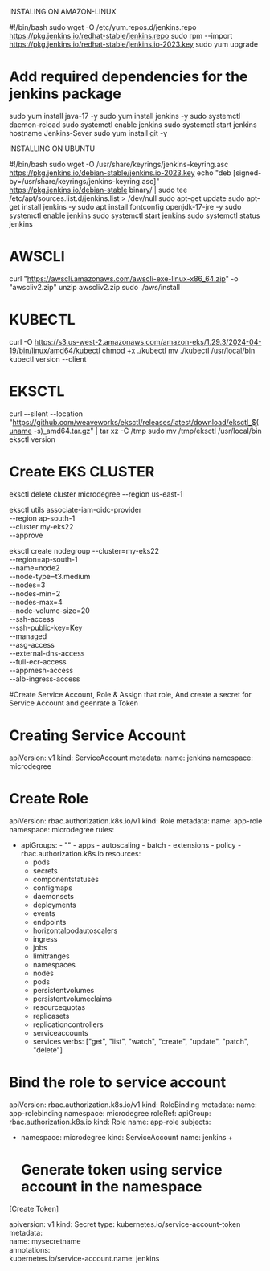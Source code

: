  INSTALING ON AMAZON-LINUX

#!/bin/bash
sudo wget -O /etc/yum.repos.d/jenkins.repo \
    https://pkg.jenkins.io/redhat-stable/jenkins.repo
sudo rpm --import https://pkg.jenkins.io/redhat-stable/jenkins.io-2023.key
sudo yum upgrade
# Add required dependencies for the jenkins package
sudo yum install java-17 -y
sudo yum install jenkins -y
sudo systemctl daemon-reload
sudo systemctl enable jenkins
sudo systemctl start jenkins
hostname Jenkins-Sever
sudo yum install git -y 



INSTALLING ON UBUNTU

#!/bin/bash
sudo wget -O /usr/share/keyrings/jenkins-keyring.asc \
  https://pkg.jenkins.io/debian-stable/jenkins.io-2023.key
echo "deb [signed-by=/usr/share/keyrings/jenkins-keyring.asc]" \
  https://pkg.jenkins.io/debian-stable binary/ | sudo tee \
  /etc/apt/sources.list.d/jenkins.list > /dev/null
sudo apt-get update
sudo apt-get install jenkins -y
sudo apt install fontconfig openjdk-17-jre -y
sudo systemctl enable jenkins
sudo systemctl start jenkins
sudo systemctl status jenkins


# AWSCLI

curl "https://awscli.amazonaws.com/awscli-exe-linux-x86_64.zip" -o "awscliv2.zip"
unzip awscliv2.zip
sudo ./aws/install

# KUBECTL

curl -O https://s3.us-west-2.amazonaws.com/amazon-eks/1.29.3/2024-04-19/bin/linux/amd64/kubectl
chmod +x ./kubectl
mv ./kubectl /usr/local/bin
kubectl version --client

# EKSCTL

curl --silent --location "https://github.com/weaveworks/eksctl/releases/latest/download/eksctl_$(uname -s)_amd64.tar.gz" | tar xz -C /tmp
sudo mv /tmp/eksctl /usr/local/bin
eksctl version

# Create EKS CLUSTER

eksctl delete cluster microdegree --region us-east-1 

eksctl utils associate-iam-oidc-provider \
    --region ap-south-1 \
    --cluster my-eks22 \
    --approve

eksctl create nodegroup --cluster=my-eks22 \
                       --region=ap-south-1 \
                       --name=node2 \
                       --node-type=t3.medium \
                       --nodes=3 \
                       --nodes-min=2 \
                       --nodes-max=4 \
                       --node-volume-size=20 \
                       --ssh-access \
                       --ssh-public-key=Key \
                       --managed \
                       --asg-access \
                       --external-dns-access \
                       --full-ecr-access \
                       --appmesh-access \
                       --alb-ingress-access


#Create Service Account, Role & Assign that role, And create a secret for Service Account and geenrate a Token

# Creating Service Account

apiVersion: v1
kind: ServiceAccount
metadata:
  name: jenkins
  namespace: microdegree

#  Create Role
 
 apiVersion: rbac.authorization.k8s.io/v1
kind: Role
metadata:
  name: app-role
  namespace: microdegree
rules:
  - apiGroups:
        - ""
        - apps
        - autoscaling
        - batch
        - extensions
        - policy
        - rbac.authorization.k8s.io
    resources:
      - pods
      - secrets
      - componentstatuses
      - configmaps
      - daemonsets
      - deployments
      - events
      - endpoints
      - horizontalpodautoscalers
      - ingress
      - jobs
      - limitranges
      - namespaces
      - nodes
      - pods
      - persistentvolumes
      - persistentvolumeclaims
      - resourcequotas
      - replicasets
      - replicationcontrollers
      - serviceaccounts
      - services
    verbs: ["get", "list", "watch", "create", "update", "patch", "delete"]


# Bind the role to service account

apiVersion: rbac.authorization.k8s.io/v1
kind: RoleBinding
metadata:
  name: app-rolebinding
  namespace: microdegree 
roleRef:
  apiGroup: rbac.authorization.k8s.io
  kind: Role
  name: app-role 
subjects:
- namespace: microdegree 
  kind: ServiceAccount
  name: jenkins +


  # Generate token using service account in the namespace
[Create Token]

apiversion: v1
kind: Secret
type: kubernetes.io/service-account-token
metadata:  
  name: mysecretname  
  annotations:    
    kubernetes.io/service-account.name: jenkins